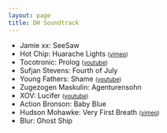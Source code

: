 ```yaml
---
layout: page
title: DH Soundtrack
---
```


  + Jamie xx: SeeSaw
  + Hot Chip: Huarache Lights   <small>(<a href="https://vimeo.com/118823256">vimeo</a>)</small>
  + Tocotronic: Prolog   <small>(<a href="https://www.youtube.com/watch?v=RwIdp3-RyK4">youtube</a>)</small>
  + Sufjan Stevens: Fourth of July
  + Young Fathers: Shame   <small>(<a href="https://www.youtube.com/watch?v=2PdYvkaYsaU">youtube</a>)</small>
  + Zugezogen Maskulin: Agenturensohn
  + XOV: Lucifer   <small>(<a href="https://www.youtube.com/watch?v=M7bUWuj0EYE">youtube</a>)</small>
  + Action Bronson: Baby Blue
  + Hudson Mohawke: Very First Breath   <small>(<a href="https://vimeo.com/128249730">vimeo</a>)</small>
  + Blur: Ghost Ship

